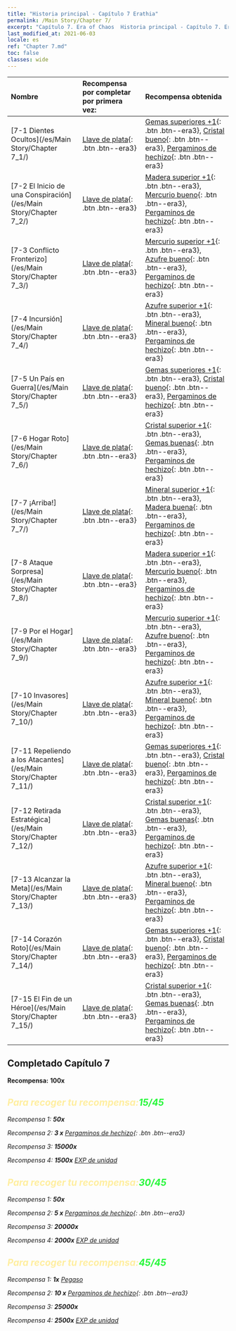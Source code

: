 ```yaml
---
title: "Historia principal - Capítulo 7 Erathia"
permalink: /Main Story/Chapter 7/
excerpt: "Capítulo 7. Era of Chaos  Historia principal - Capítulo 7. Erathia"
last_modified_at: 2021-06-03
locale: es
ref: "Chapter 7.md"
toc: false
classes: wide
---
```


  | Nombre |  Recompensa por completar por primera vez: | Recompensa obtenida |
  |:------------|:------------|:------------| 
  | [7-1 Dientes Ocultos](/es/Main Story/Chapter 7_1/) | [Llave de plata](/ItemsES/con_693/){: .btn .btn--era3} | [Gemas superiores +1](/ItemsES/mat_23/){: .btn .btn--era3}, [Cristal bueno](/ItemsES/mat_17/){: .btn .btn--era3}, [Pergaminos de hechizo](/ItemsES/con_694/){: .btn .btn--era3} |
  | [7-2 El Inicio de una Conspiración](/es/Main Story/Chapter 7_2/) | [Llave de plata](/ItemsES/con_693/){: .btn .btn--era3} | [Madera superior +1](/ItemsES/mat_20/){: .btn .btn--era3}, [Mercurio bueno](/ItemsES/mat_14/){: .btn .btn--era3}, [Pergaminos de hechizo](/ItemsES/con_694/){: .btn .btn--era3} |
  | [7-3 Conflicto Fronterizo](/es/Main Story/Chapter 7_3/) | [Llave de plata](/ItemsES/con_693/){: .btn .btn--era3} | [Mercurio superior +1](/ItemsES/mat_21/){: .btn .btn--era3}, [Azufre bueno](/ItemsES/mat_15/){: .btn .btn--era3}, [Pergaminos de hechizo](/ItemsES/con_694/){: .btn .btn--era3} |
  | [7-4 Incursión](/es/Main Story/Chapter 7_4/) | [Llave de plata](/ItemsES/con_693/){: .btn .btn--era3} | [Azufre superior +1](/ItemsES/mat_22/){: .btn .btn--era3}, [Mineral bueno](/ItemsES/mat_12/){: .btn .btn--era3}, [Pergaminos de hechizo](/ItemsES/con_694/){: .btn .btn--era3} |
  | [7-5 Un País en Guerra](/es/Main Story/Chapter 7_5/) | [Llave de plata](/ItemsES/con_693/){: .btn .btn--era3} | [Gemas superiores +1](/ItemsES/mat_23/){: .btn .btn--era3}, [Cristal bueno](/ItemsES/mat_17/){: .btn .btn--era3}, [Pergaminos de hechizo](/ItemsES/con_694/){: .btn .btn--era3} |
  | [7-6 Hogar Roto](/es/Main Story/Chapter 7_6/) | [Llave de plata](/ItemsES/con_693/){: .btn .btn--era3} | [Cristal superior +1](/ItemsES/mat_24/){: .btn .btn--era3}, [Gemas buenas](/ItemsES/mat_16/){: .btn .btn--era3}, [Pergaminos de hechizo](/ItemsES/con_694/){: .btn .btn--era3} |
  | [7-7 ¡Arriba!](/es/Main Story/Chapter 7_7/) | [Llave de plata](/ItemsES/con_693/){: .btn .btn--era3} | [Mineral superior +1](/ItemsES/mat_19/){: .btn .btn--era3}, [Madera buena](/ItemsES/mat_13/){: .btn .btn--era3}, [Pergaminos de hechizo](/ItemsES/con_694/){: .btn .btn--era3} |
  | [7-8 Ataque Sorpresa](/es/Main Story/Chapter 7_8/) | [Llave de plata](/ItemsES/con_693/){: .btn .btn--era3} | [Madera superior +1](/ItemsES/mat_20/){: .btn .btn--era3}, [Mercurio bueno](/ItemsES/mat_14/){: .btn .btn--era3}, [Pergaminos de hechizo](/ItemsES/con_694/){: .btn .btn--era3} |
  | [7-9 Por el Hogar](/es/Main Story/Chapter 7_9/) | [Llave de plata](/ItemsES/con_693/){: .btn .btn--era3} | [Mercurio superior +1](/ItemsES/mat_21/){: .btn .btn--era3}, [Azufre bueno](/ItemsES/mat_15/){: .btn .btn--era3}, [Pergaminos de hechizo](/ItemsES/con_694/){: .btn .btn--era3} |
  | [7-10 Invasores](/es/Main Story/Chapter 7_10/) | [Llave de plata](/ItemsES/con_693/){: .btn .btn--era3} | [Azufre superior +1](/ItemsES/mat_22/){: .btn .btn--era3}, [Mineral bueno](/ItemsES/mat_12/){: .btn .btn--era3}, [Pergaminos de hechizo](/ItemsES/con_694/){: .btn .btn--era3} |
  | [7-11 Repeliendo a los Atacantes](/es/Main Story/Chapter 7_11/) | [Llave de plata](/ItemsES/con_693/){: .btn .btn--era3} | [Gemas superiores +1](/ItemsES/mat_23/){: .btn .btn--era3}, [Cristal bueno](/ItemsES/mat_17/){: .btn .btn--era3}, [Pergaminos de hechizo](/ItemsES/con_694/){: .btn .btn--era3} |
  | [7-12 Retirada Estratégica](/es/Main Story/Chapter 7_12/) | [Llave de plata](/ItemsES/con_693/){: .btn .btn--era3} | [Cristal superior +1](/ItemsES/mat_24/){: .btn .btn--era3}, [Gemas buenas](/ItemsES/mat_16/){: .btn .btn--era3}, [Pergaminos de hechizo](/ItemsES/con_694/){: .btn .btn--era3} |
  | [7-13 Alcanzar la Meta](/es/Main Story/Chapter 7_13/) | [Llave de plata](/ItemsES/con_693/){: .btn .btn--era3} | [Azufre superior +1](/ItemsES/mat_22/){: .btn .btn--era3}, [Mineral bueno](/ItemsES/mat_12/){: .btn .btn--era3}, [Pergaminos de hechizo](/ItemsES/con_694/){: .btn .btn--era3} |
  | [7-14 Corazón Roto](/es/Main Story/Chapter 7_14/) | [Llave de plata](/ItemsES/con_693/){: .btn .btn--era3} | [Gemas superiores +1](/ItemsES/mat_23/){: .btn .btn--era3}, [Cristal bueno](/ItemsES/mat_17/){: .btn .btn--era3}, [Pergaminos de hechizo](/ItemsES/con_694/){: .btn .btn--era3} |
  | [7-15 El Fin de un Héroe](/es/Main Story/Chapter 7_15/) | [Llave de plata](/ItemsES/con_693/){: .btn .btn--era3} | [Cristal superior +1](/ItemsES/mat_24/){: .btn .btn--era3}, [Gemas buenas](/ItemsES/mat_16/){: .btn .btn--era3}, [Pergaminos de hechizo](/ItemsES/con_694/){: .btn .btn--era3} |


## Completado Capítulo 7

 **Recompensa:**  **100x** <i class="fas fa-gem"/>



## <span style="color: #ffeea0">Para recoger tu recompensa:</span><span style="color: #27f73a">15/45</span>

 Recompensa 1:  **50x** <i class="fas fa-gem"/>

 Recompensa 2: **3 x** [Pergaminos de hechizo](/ItemsES/con_694/){: .btn .btn--era3}

 Recompensa 3:  **15000x** <i class="fas fa-coins"/>

 Recompensa 4:  **1500x** [EXP de unidad](/ItemsES/con_902/)



## <span style="color: #ffeea0">Para recoger tu recompensa:</span><span style="color: #27f73a">30/45</span>

 Recompensa 1:  **50x** <i class="fas fa-gem"/>

 Recompensa 2: **5 x** [Pergaminos de hechizo](/ItemsES/con_694/){: .btn .btn--era3}

 Recompensa 3:  **20000x** <i class="fas fa-coins"/>

 Recompensa 4:  **2000x** [EXP de unidad](/ItemsES/con_902/)



## <span style="color: #ffeea0">Para recoger tu recompensa:</span><span style="color: #27f73a">45/45</span>

 Recompensa 1:  **1x** [Pegaso](/es/units/Pegasus/)

 Recompensa 2: **10 x** [Pergaminos de hechizo](/ItemsES/con_694/){: .btn .btn--era3}

 Recompensa 3:  **25000x** <i class="fas fa-coins"/>

 Recompensa 4:  **2500x** [EXP de unidad](/ItemsES/con_902/)

